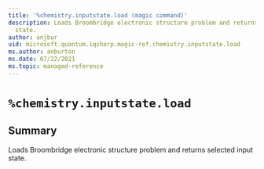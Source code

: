 ```yaml
---
title: '%chemistry.inputstate.load (magic command)'
description: Loads Broombridge electronic structure problem and returns selected input
  state.
author: anjbur
uid: microsoft.quantum.iqsharp.magic-ref.chemistry.inputstate.load
ms.author: anburton
ms.date: 07/22/2021
ms.topic: managed-reference
---
```


<!--
    NB: This file has been automatically generated from Microsoft.Quantum.Chemistry.Jupyter.dll,
        please do not manually edit it.

    [DEBUG] JSON source:
        {"Name": "%chemistry.inputstate.load", "Documentation": {"Summary": "Loads Broombridge electronic structure problem and returns selected input state.", "Full": null, "Description": null, "Remarks": null, "Examples": null, "SeeAlso": null}, "AssemblyName": "Microsoft.Quantum.Chemistry.Jupyter"}
-->

# `%chemistry.inputstate.load`

## Summary

Loads Broombridge electronic structure problem and returns selected input state.
